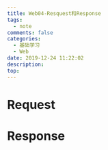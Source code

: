 ```yaml
---
title: Web04-Resquest和Response
tags:
  - note
comments: false
categories:
  - 基础学习
  - Web
date: 2019-12-24 11:22:02
description:
top:
---
```


# Request


# Response